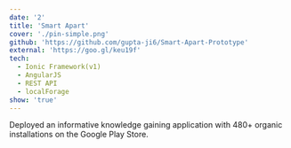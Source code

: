 ```yaml
---
date: '2'
title: 'Smart Apart'
cover: './pin-simple.png'
github: 'https://github.com/gupta-ji6/Smart-Apart-Prototype'
external: 'https://goo.gl/keu19f'
tech:
  - Ionic Framework(v1)
  - AngularJS
  - REST API
  - localForage
show: 'true'
---
```


Deployed an informative knowledge gaining application with 480+ organic installations on the Google Play Store.
